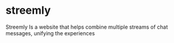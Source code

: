 # streemly
Streemly Is a website that helps combine multiple streams of chat messages, unifying the experiences
